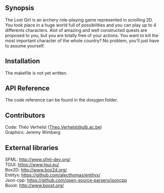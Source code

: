 ## Synopsis

The Lost Girl is an archery role-playing game represented in scrolling 2D.  
You took place in a huge world full of possibilities and you can play up to 4 differents characters. Alot of amazing and well constructed quests are proposed to you, but you are totally free of your actions. You want to kill the most important character of the whole country? No problem, you'll just have to assume yourself. 

## Installation

The makefile is not yet written.

## API Reference

The code reference can be found in the *doxygen* folder.

## Contributors

Code: Théo Verhelst (Theo.Verhelst@ulb.ac.be)  
Graphics: Jeremy Wimberg

## External libraries

SFML: http://www.sfml-dev.org/  
TGUI: https://www.tgui.eu/  
Box2D: http://www.box2d.org/  
Entityx: https://github.com/alecthomas/entityx/  
Json-cpp: https://github.com/open-source-parsers/jsoncpp  
Boost: http://www.boost.org/  

